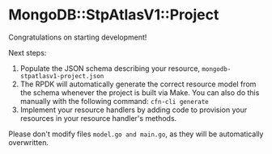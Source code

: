 # MongoDB::StpAtlasV1::Project

Congratulations on starting development!

Next steps:

1. Populate the JSON schema describing your resource, `mongodb-stpatlasv1-project.json`
2. The RPDK will automatically generate the correct resource model from the
   schema whenever the project is built via Make.
   You can also do this manually with the following command: `cfn-cli generate`
3. Implement your resource handlers by adding code to provision your resources in your resource handler's methods.

Please don't modify files `model.go and main.go`, as they will be automatically overwritten.
